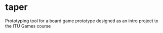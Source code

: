 # taper
Prototyping tool for a board game prototype designed as an intro project to the ITU Games course

